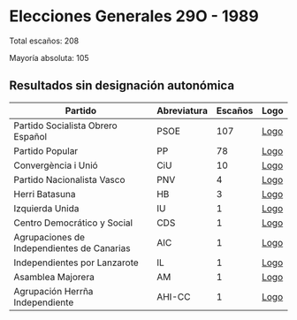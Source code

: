 # Elecciones Generales 29O - 1989

Total escaños: 208

Mayoría absoluta: 105

## Resultados sin designación autonómica

| Partido | Abreviatura | Escaños | Logo |
| - | - | - | - |
| Partido Socialista Obrero Español | PSOE | 107 | [Logo](https://github.com/playzzz/Pactos/blob/master/Logos/PSOE.jpg?raw=true)
| Partido Popular | PP | 78 | [Logo](https://github.com/playzzz/Pactos/blob/master/Logos/PP.jpg?raw=true)
| Convergència i Unió | CiU | 10 | [Logo](https://github.com/playzzz/Pactos/blob/master/Logos/CIU.jpg?raw=true)
| Partido Nacionalista Vasco | PNV | 4 | [Logo](https://github.com/playzzz/Pactos/blob/master/Logos/PNV.jpg?raw=true)
| Herri Batasuna | HB | 3 | [Logo](https://github.com/playzzz/Pactos/blob/master/Logos/HB.jpg?raw=true)
| Izquierda Unida | IU | 1 | [Logo](https://github.com/playzzz/Pactos/blob/master/Logos/IU.jpg?raw=true)
| Centro Democrático y Social | CDS | 1 | [Logo](https://github.com/playzzz/Pactos/blob/master/Logos/CDS.jpg?raw=true)
| Agrupaciones de Independientes de Canarias | AIC | 1 | [Logo](https://github.com/playzzz/Pactos/blob/master/Logos/AIC.jpg?raw=true)
| Independientes por Lanzarote | IL | 1 | [Logo](https://github.com/playzzz/Pactos/blob/master/Logos/IL.jpg?raw=true)
| Asamblea Majorera | AM | 1 | [Logo](https://github.com/playzzz/Pactos/blob/master/Logos/AM.jpg?raw=true)
| Agrupación Herrña Independiente | AHI-CC | 1 | [Logo](https://github.com/playzzz/Pactos/blob/master/Logos/CDS.jpg?raw=true)
